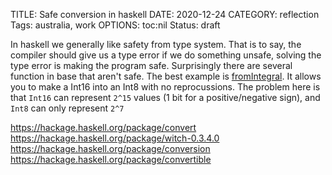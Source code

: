 TITLE: Safe conversion in haskell
DATE: 2020-12-24
CATEGORY: reflection
Tags: australia, work
OPTIONS: toc:nil
Status: draft

In haskell we generally like safety from type system.
That is to say, the compiler should give us a type error
if we do something unsafe,
solving the type error is making the program safe.
Surprisingly there are several function in base that aren't
safe.
The best example is [fromIntegral](https://hackage.haskell.org/package/base-4.15.0.0/docs/Prelude.html#v:fromIntegral).
It allows you to make a Int16 into an Int8 with no reprocussions.
The problem here is that `Int16` can represent `2^15` values
(1 bit for a positive/negative sign),
and `Int8` can only represent `2^7`


https://hackage.haskell.org/package/convert
https://hackage.haskell.org/package/witch-0.3.4.0
https://hackage.haskell.org/package/conversion
https://hackage.haskell.org/package/convertible
